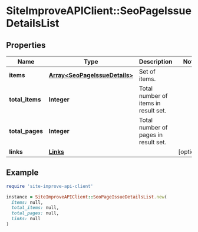 # SiteImproveAPIClient::SeoPageIssueDetailsList

## Properties

| Name | Type | Description | Notes |
| ---- | ---- | ----------- | ----- |
| **items** | [**Array&lt;SeoPageIssueDetails&gt;**](SeoPageIssueDetails.md) | Set of items. |  |
| **total_items** | **Integer** | Total number of items in result set. |  |
| **total_pages** | **Integer** | Total number of pages in result set. |  |
| **links** | [**Links**](Links.md) |  | [optional] |

## Example

```ruby
require 'site-improve-api-client'

instance = SiteImproveAPIClient::SeoPageIssueDetailsList.new(
  items: null,
  total_items: null,
  total_pages: null,
  links: null
)
```

